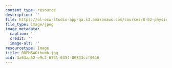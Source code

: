 ```yaml
---
content_type: resource
description: ''
file: https://ol-ocw-studio-app-qa.s3.amazonaws.com/courses/8-02-physics-ii-electricity-and-magnetism-spring-2007/3a63aa52e9c26761635486833ccf0616_08FMSAOthumb.jpg
file_type: image/jpeg
image_metadata:
  caption: ''
  credit: ''
  image-alt: ''
resourcetype: Image
title: 08FMSAOthumb.jpg
uid: 3a63aa52-e9c2-6761-6354-86833ccf0616
---
```

